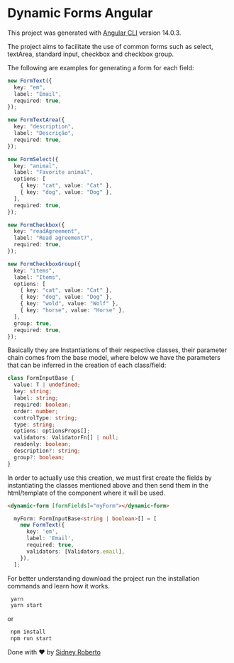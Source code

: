 # Dynamic Forms Angular

This project was generated with [Angular CLI](https://github.com/angular/angular-cli) version 14.0.3.

The project aims to facilitate the use of common forms such as select, textArea, standard input, checkbox and checkbox group.

The following are examples for generating a form for each field:

```ts
new FormText({
  key: "em",
  label: "Email",
  required: true,
});

new FormTextArea({
  key: "description",
  label: "Descrição",
  required: true,
});

new FormSelect({
  key: "animal",
  label: "Favorite animal",
  options: [
    { key: "cat", value: "Cat" },
    { key: "dog", value: "Dog" },
  ],
  required: true,
});

new FormCheckbox({
  key: "readAgreement",
  label: "Read agreement?",
  required: true,
});

new FormCheckboxGroup({
  key: "items",
  label: "Items",
  options: [
    { key: "cat", value: "Cat" },
    { key: "dog", value: "Dog" },
    { key: "wold", value: "Wolf" },
    { key: "horse", value: "Horse" },
  ],
  group: true,
  required: true,
});
```

Basically they are Instantiations of their respective classes, their parameter chain comes from the base model, where below we have the parameters that can be inferred in the creation of each class/field:

```ts
class FormInputBase {
  value: T | undefined;
  key: string;
  label: string;
  required: boolean;
  order: number;
  controlType: string;
  type: string;
  options: optionsProps[];
  validators: ValidatorFn[] | null;
  readonly: boolean;
  description?: string;
  group?: boolean;
}
```

In order to actually use this creation, we must first create the fields by instantiating the classes mentioned above and then send them in the html/template of the component where it will be used.

```html
<dynamic-form [formFields]="myForm"></dynamic-form>
```

```ts
  myForm: FormInputBase<string | boolean>[] = [
    new FormText({
      key: 'em',
      label: 'Email',
      required: true,
      validators: [Validators.email],
    }),
  ];
```

For better understanding download the project run the installation commands and learn how it works.

```bash
 yarn
 yarn start
```

or

```bash
 npm install
 npm run start
```

Done with :heart: by <a href="https://github.com/SidneyRoberto9" target="_blank">Sidney Roberto</a>
